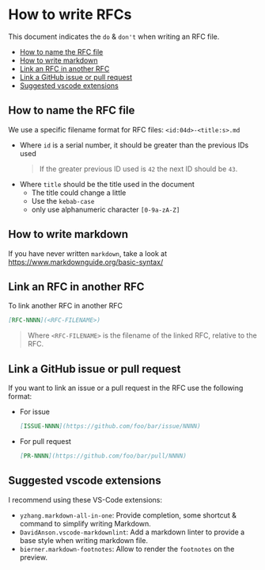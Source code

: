 <!-- Parsec Cloud (https://parsec.cloud) Copyright (c) BUSL-1.1 2016-present Scille SAS -->

# How to write RFCs

This document indicates the `do` & `don't` when writing an RFC file.

- [How to name the RFC file](#how-to-name-the-rfc-file)
- [How to write markdown](#how-to-write-markdown)
- [Link an RFC in another RFC](#link-an-rfc-in-another-rfc)
- [Link a GitHub issue or pull request](#link-a-github-issue-or-pull-request)
- [Suggested vscode extensions](#suggested-vscode-extensions)

## How to name the RFC file

We use a specific filename format for RFC files: `<id:04d>-<title:s>.md`

- Where `id` is a serial number, it should be greater than the previous IDs used
  > If the greater previous ID used is `42` the next ID should be `43`.
- Where `title` should be the title used in the document
  - The title could change a little
  - Use the `kebab-case`
  - only use alphanumeric character `[0-9a-zA-Z]`

## How to write markdown

If you have never written `markdown`, take a look at <https://www.markdownguide.org/basic-syntax/>

## Link an RFC in another RFC

To link another RFC in another RFC

```markdown
[RFC-NNNN](<RFC-FILENAME>)
```

> Where `<RFC-FILENAME>` is the filename of the linked RFC, relative to the RFC.

## Link a GitHub issue or pull request

If you want to link an issue or a pull request in the RFC use the following format:

- For issue

  ```markdown
  [ISSUE-NNNN](https://github.com/foo/bar/issue/NNNN)
  ```

- For pull request

  ```markdown
  [PR-NNNN](https://github.com/foo/bar/pull/NNNN)
  ```

## Suggested vscode extensions

I recommend using these VS-Code extensions:

- `yzhang.markdown-all-in-one`: Provide completion, some shortcut & command to simplify writing Markdown.
- `DavidAnson.vscode-markdownlint`: Add a markdown linter to provide a base style when writing markdown file.
- `bierner.markdown-footnotes`: Allow to render the `footnotes` on the preview.
